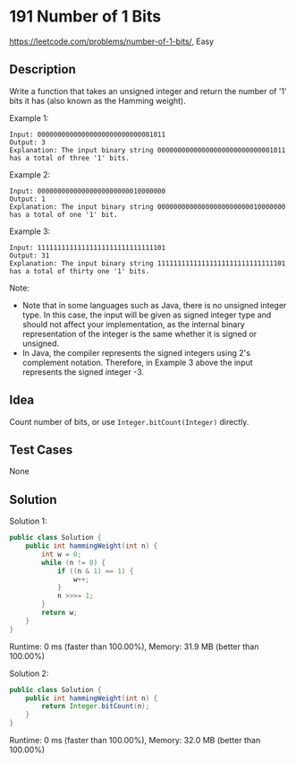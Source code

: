 # 191 Number of 1 Bits

<https://leetcode.com/problems/number-of-1-bits/>, Easy

## Description

Write a function that takes an unsigned integer and return the number of '1' bits it has (also known as the Hamming weight).

Example 1:

```
Input: 00000000000000000000000000001011
Output: 3
Explanation: The input binary string 00000000000000000000000000001011 has a total of three '1' bits.
```

Example 2:

```
Input: 00000000000000000000000010000000
Output: 1
Explanation: The input binary string 00000000000000000000000010000000 has a total of one '1' bit.
```

Example 3:

```
Input: 11111111111111111111111111111101
Output: 31
Explanation: The input binary string 11111111111111111111111111111101 has a total of thirty one '1' bits.
```

Note:

- Note that in some languages such as Java, there is no unsigned integer type. In this case, the input will be given as signed integer type and should not affect your implementation, as the internal binary representation of the integer is the same whether it is signed or unsigned.
- In Java, the compiler represents the signed integers using 2's complement notation. Therefore, in Example 3 above the input represents the signed integer -3.

## Idea

Count number of bits, or use `Integer.bitCount(Integer)` directly.

## Test Cases

None

## Solution

Solution 1:

```java
public class Solution {
    public int hammingWeight(int n) {
        int w = 0;
        while (n != 0) {
            if ((n & 1) == 1) {
                w++;
            }
            n >>>= 1;
        }
        return w;
    }
}
```

Runtime: 0 ms (faster than 100.00%), Memory: 31.9 MB (better than 100.00%)

Solution 2:

```java
public class Solution {
    public int hammingWeight(int n) {
        return Integer.bitCount(n);
    }
}
```

Runtime: 0 ms (faster than 100.00%), Memory: 32.0 MB (better than 100.00%)
